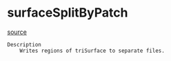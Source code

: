 # surfaceSplitByPatch

[source](github.com/OpenFOAM-jp/OpenFOAM-utilities-tutorials-jp/blob/master/v1906/surface/surfaceSplitByPatch/surfaceSplitByPatch.C/surfaceSplitByPatch.C)

```
Description
    Writes regions of triSurface to separate files.


```

